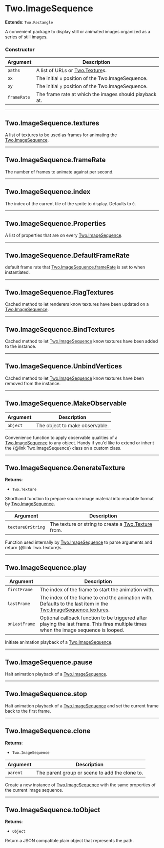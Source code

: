# Two.ImageSequence


__Extends__: `Two.Rectangle`


A convenient package to display still or animated images organized as a series of still images.


### Constructor


| Argument | Description |
| ---- | ----------- |
| `paths` | A list of URLs or [Two.Texture](/documentation/texture)s. |
| `ox` | The initial `x` position of the Two.ImageSequence. |
| `oy` | The initial `y` position of the Two.ImageSequence. |
| `frameRate` | The frame rate at which the images should playback at. |



---

<div class="instance">

## Two.ImageSequence.textures






A list of textures to be used as frames for animating the [Two.ImageSequence](/documentation/imagesequence).









</div>



---

<div class="instance">

## Two.ImageSequence.frameRate






The number of frames to animate against per second.









</div>



---

<div class="instance">

## Two.ImageSequence.index






The index of the current tile of the sprite to display. Defaults to `0`.









</div>



---

<div class="static">

## Two.ImageSequence.Properties






A list of properties that are on every [Two.ImageSequence](/documentation/imagesequence).









</div>



---

<div class="static">

## Two.ImageSequence.DefaultFrameRate






default frame rate that [Two.ImageSequence.frameRate](/documentation/imagesequence#two-imagesequence-framerate) is set to when instantiated.









</div>



---

<div class="static">

## Two.ImageSequence.FlagTextures










Cached method to let renderers know textures have been updated on a [Two.ImageSequence](/documentation/imagesequence).



</div>



---

<div class="static">

## Two.ImageSequence.BindTextures










Cached method to let [Two.ImageSequence](/documentation/imagesequence) know textures have been added to the instance.



</div>



---

<div class="static">

## Two.ImageSequence.UnbindVertices










Cached method to let [Two.ImageSequence](/documentation/imagesequence) know textures have been removed from the instance.



</div>



---

<div class="static">

## Two.ImageSequence.MakeObservable








| Argument | Description |
| ---- | ----------- |
| `object` | The object to make observable. |


Convenience function to apply observable qualities of a [Two.ImageSequence](/documentation/imagesequence) to any object. Handy if you'd like to extend or inherit the {@link Two.ImageSequence} class on a custom class.



</div>



---

<div class="static">

## Two.ImageSequence.GenerateTexture


__Returns__:



+ `Two.Texture`









Shorthand function to prepare source image material into readable format by [Two.ImageSequence](/documentation/imagesequence).



| Argument | Description |
| ---- | ----------- |
| `textureOrString` | The texture or string to create a [Two.Texture](/documentation/texture) from. |


Function used internally by [Two.ImageSequence](/documentation/imagesequence) to parse arguments and return {@link Two.Texture}s.



</div>



---

<div class="instance">

## Two.ImageSequence.play








| Argument | Description |
| ---- | ----------- |
| `firstFrame` | The index of the frame to start the animation with. |
| `lastFrame` | The index of the frame to end the animation with. Defaults to the last item in the [Two.ImageSequence.textures](/documentation/imagesequence#two-imagesequence-textures). |
| `onLastFrame` | Optional callback function to be triggered after playing the last frame. This fires multiple times when the image sequence is looped. |


Initiate animation playback of a [Two.ImageSequence](/documentation/imagesequence).



</div>



---

<div class="instance">

## Two.ImageSequence.pause










Halt animation playback of a [Two.ImageSequence](/documentation/imagesequence).



</div>



---

<div class="instance">

## Two.ImageSequence.stop










Halt animation playback of a [Two.ImageSequence](/documentation/imagesequence) and set the current frame back to the first frame.



</div>



---

<div class="instance">

## Two.ImageSequence.clone


__Returns__:



+ `Two.ImageSequence`











| Argument | Description |
| ---- | ----------- |
| `parent` | The parent group or scene to add the clone to. |


Create a new instance of [Two.ImageSequence](/documentation/imagesequence) with the same properties of the current image sequence.



</div>



---

<div class="instance">

## Two.ImageSequence.toObject


__Returns__:



+ `Object`













Return a JSON compatible plain object that represents the path.



</div>


